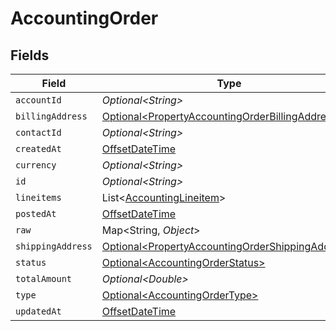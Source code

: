 # AccountingOrder


## Fields

| Field                                                                                                              | Type                                                                                                               | Required                                                                                                           | Description                                                                                                        |
| ------------------------------------------------------------------------------------------------------------------ | ------------------------------------------------------------------------------------------------------------------ | ------------------------------------------------------------------------------------------------------------------ | ------------------------------------------------------------------------------------------------------------------ |
| `accountId`                                                                                                        | *Optional\<String>*                                                                                                | :heavy_minus_sign:                                                                                                 | N/A                                                                                                                |
| `billingAddress`                                                                                                   | [Optional\<PropertyAccountingOrderBillingAddress>](../../models/shared/PropertyAccountingOrderBillingAddress.md)   | :heavy_minus_sign:                                                                                                 | N/A                                                                                                                |
| `contactId`                                                                                                        | *Optional\<String>*                                                                                                | :heavy_minus_sign:                                                                                                 | N/A                                                                                                                |
| `createdAt`                                                                                                        | [OffsetDateTime](https://docs.oracle.com/javase/8/docs/api/java/time/OffsetDateTime.html)                          | :heavy_minus_sign:                                                                                                 | N/A                                                                                                                |
| `currency`                                                                                                         | *Optional\<String>*                                                                                                | :heavy_minus_sign:                                                                                                 | N/A                                                                                                                |
| `id`                                                                                                               | *Optional\<String>*                                                                                                | :heavy_minus_sign:                                                                                                 | N/A                                                                                                                |
| `lineitems`                                                                                                        | List\<[AccountingLineitem](../../models/shared/AccountingLineitem.md)>                                             | :heavy_minus_sign:                                                                                                 | N/A                                                                                                                |
| `postedAt`                                                                                                         | [OffsetDateTime](https://docs.oracle.com/javase/8/docs/api/java/time/OffsetDateTime.html)                          | :heavy_minus_sign:                                                                                                 | N/A                                                                                                                |
| `raw`                                                                                                              | Map\<String, *Object*>                                                                                             | :heavy_minus_sign:                                                                                                 | N/A                                                                                                                |
| `shippingAddress`                                                                                                  | [Optional\<PropertyAccountingOrderShippingAddress>](../../models/shared/PropertyAccountingOrderShippingAddress.md) | :heavy_minus_sign:                                                                                                 | N/A                                                                                                                |
| `status`                                                                                                           | [Optional\<AccountingOrderStatus>](../../models/shared/AccountingOrderStatus.md)                                   | :heavy_minus_sign:                                                                                                 | N/A                                                                                                                |
| `totalAmount`                                                                                                      | *Optional\<Double>*                                                                                                | :heavy_minus_sign:                                                                                                 | N/A                                                                                                                |
| `type`                                                                                                             | [Optional\<AccountingOrderType>](../../models/shared/AccountingOrderType.md)                                       | :heavy_minus_sign:                                                                                                 | N/A                                                                                                                |
| `updatedAt`                                                                                                        | [OffsetDateTime](https://docs.oracle.com/javase/8/docs/api/java/time/OffsetDateTime.html)                          | :heavy_minus_sign:                                                                                                 | N/A                                                                                                                |